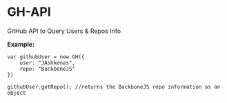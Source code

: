 GH-API
======

GitHub API to Query Users &amp; Repos Info

**Example:**

```
var githubUser = new GH({
	user: "JAshkenas",
	repo: "BackboneJS"
})

githubUser.getRepo(); //returns the BackboneJS repo information as an object

```